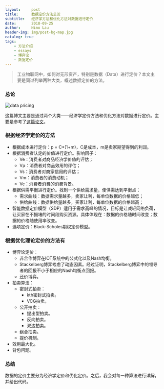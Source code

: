 ```yaml
---
layout:     post
title:      数据定价方法总论
subtitle:   经济学方法和优化方法对数据进行定价
date:       2018-09-25
author:     Nino Lau
header-img: img/post-bg-map.jpg
catalog: true
tags:
    - 方法介绍
    - essays
    - 博弈论
    - 数据定价
---
```


> 工业物联网中，如何对无形资产，特别是数据（Data）进行定价？本文主要是同过列举两种大类，概述数据定价的方法。


### 总论

![data pricing](https://i.postimg.cc/YSw46s4F/data-pricing.png)

这篇博文主要是通过两个大类——经济学定价方法和优化方法对数据进行定价。主要是参考了[这篇论文](https://ieeexplore.ieee.org/abstract/document/7496795/)。


### 根据经济学定价的方法

- 根据成本进行定价：p = C*(1+m)，C是成本，m是卖家期望得到的利润。
- 根据消费者认定的价值进行定价。影响因子：
  - Ve：消费者对商品经济学价值的评估；
  - Vp：消费者对商品效用的评估；
  - Vs：消费者对商家信用的评估；
  - Vm：消费者的消费动机；
  - Vc：消费者消费的消费背景。
- 根据供需平衡进行定价。找到一个供给需求量，使供需达到平衡点：
  - 需求曲线：数据需求量越多，卖家让利，每单位数据的价格越低；
  - 供给曲线：数据供给量越多，买家让利，每单位数据的价格越高；
- 智能数据定价模型（SDP）适用于需求高峰的情况，目标是让减轻网络负荷，让买家在不拥堵的时间段购买资源。具体体现在：数据的价格随时间改变；数据的价格随使用率改变。
- 选项定价：Black-Scholes期权定价模型。


### 根据优化理论定价的方法有

- 博弈论定价：
	- 非合作博弈在IOT系统中的公式化以及Nash均衡。
	- Stackelberg博弈考虑了动态因素。经过证明，Stackelberg博弈中的领导者的回报不小于相应的Nash均衡点回报。
	- 还价博弈。
- 拍卖算法：
	- 密封式拍卖：
		- kth密封式拍卖。
		- VCG拍卖。
	- 公开拍卖：
		- 提出型拍卖。
		- 反向拍卖。
		- 双边拍卖。
	- 组合拍卖。
	- 提价机制。
- 效用最大化。
- 背包问题。 


### 总结

数据的定价主要分为经济学定价和优化定价。之后，我会对每一种算法进行详解，并给出代码。


